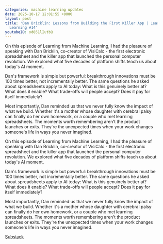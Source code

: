 ```yaml
---
categories: machine learning updates
date: 2025-10-17 12:01:55 +0000
layout: post
title: 'Dan Bricklin: Lessons from Building the First Killer App | Learning from Machine
  Learning #14'
youtubeID: xd851lIutbQ
---
```

On this episode of Learning from Machine Learning, I had the pleasure of speaking with Dan Bricklin, co-creator of VisiCalc - the first electronic spreadsheet and the killer app that launched the personal computer revolution. We explored what five decades of platform shifts teach us about today's AI moment.

Dan's framework is simple but powerful: breakthrough innovations must be 100 times better, not incrementally better. The same questions he asked about spreadsheets apply to AI today: What is this genuinely better at? What does it enable? What trade-offs will people accept? Does it pay for itself immediately?

Most importantly, Dan reminded us that we never fully know the impact of what we build. Whether it's a mother whose daughter with cerebral palsy can finally do her own homework, or a couple who met learning spreadsheets. The moments worth remembering aren't the product launches or exits. They're the unexpected times when your work changes someone's life in ways you never imagined.

<p>On this episode of Learning from Machine Learning, I had the pleasure of speaking with Dan Bricklin, co-creator of VisiCalc - the first electronic spreadsheet and the killer app that launched the personal computer revolution. We explored what five decades of platform shifts teach us about today's AI moment. </p><p>Dan's framework is simple but powerful: breakthrough innovations must be 100 times better, not incrementally better. The same questions he asked about spreadsheets apply to AI today: What is this genuinely better at? What does it enable? What trade-offs will people accept? Does it pay for itself immediately? </p><p>Most importantly, Dan reminded us that we never fully know the impact of what we build. Whether it's a mother whose daughter with cerebral palsy can finally do her own homework, or a couple who met learning spreadsheets. The moments worth remembering aren't the product launches or exits. They're the unexpected times when your work changes someone's life in ways you never imagined.</p><p></p><p><a href="https://mindfulmachines.substack.com/p/37beef54-10b5-4e88-9a4d-718c8c431c35" rel="noopener noreferrer nofollow" target="_blank">Substack</a></p>
